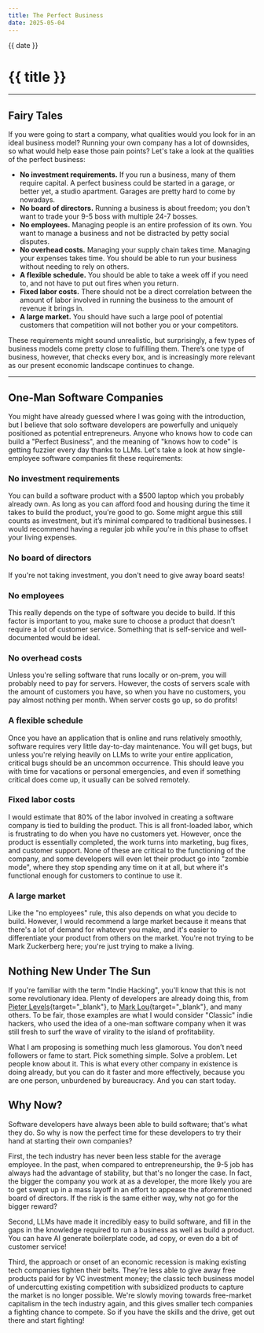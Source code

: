```yaml
---
title: The Perfect Business
date: 2025-05-04
---
```


{{ date }}

# {{ title }}

---

## Fairy Tales

If you were going to start a company, what qualities would you look for in an ideal business model? Running your own company has a lot of downsides, so what would help ease those pain points? Let's take a look at the qualities of the perfect business:

- **No investment requirements.** If you run a business, many of them require capital. A perfect business could be started in a garage, or better yet, a studio apartment. Garages are pretty hard to come by nowadays.
- **No board of directors.** Running a business is about freedom; you don't want to trade your 9-5 boss with multiple 24-7 bosses.
- **No employees.** Managing people is an entire profession of its own. You want to manage a business and not be distracted by petty social disputes.
- **No overhead costs.** Managing your supply chain takes time. Managing your expenses takes time. You should be able to run your business without needing to rely on others.
- **A flexible schedule.** You should be able to take a week off if you need to, and not have to put out fires when you return.
- **Fixed labor costs.** There should not be a direct correlation between the amount of labor involved in running the business to the amount of revenue it brings in.
- **A large market.** You should have such a large pool of potential customers that competition will not bother you or your competitors.

These requirements might sound unrealistic, but surprisingly, a few types of business models come pretty close to fulfilling them. There’s one type of business, however, that checks every box, and is increasingly more relevant as our present economic landscape continues to change.

---

## One-Man Software Companies

You might have already guessed where I was going with the introduction, but I believe that solo software developers are powerfully and uniquely positioned as potential entrepreneurs. Anyone who knows how to code can build a "Perfect Business", and the meaning of "knows how to code" is getting fuzzier every day thanks to LLMs. Let's take a look at how single-employee software companies fit these requirements:

### No investment requirements

You can build a software product with a $500 laptop which you probably already own. As long as you can afford food and housing during the time it takes to build the product, you're good to go. Some might argue this still counts as investment, but it’s minimal compared to traditional businesses. I would recommend having a regular job while you're in this phase to offset your living expenses.

### No board of directors

If you're not taking investment, you don't need to give away board seats!

### No employees

This really depends on the type of software you decide to build. If this factor is important to you, make sure to choose a product that doesn't require a lot of customer service. Something that is self-service and well-documented would be ideal.

### No overhead costs

Unless you're selling software that runs locally or on-prem, you will probably need to pay for servers. However, the costs of servers scale with the amount of customers you have, so when you have no customers, you pay almost nothing per month. When server costs go up, so do profits!

### A flexible schedule

Once you have an application that is online and runs relatively smoothly, software requires very little day-to-day maintenance. You will get bugs, but unless you're relying heavily on LLMs to write your entire application, critical bugs should be an uncommon occurrence. This should leave you with time for vacations or personal emergencies, and even if something critical does come up, it usually can be solved remotely.

### Fixed labor costs

I would estimate that 80% of the labor involved in creating a software company is tied to building the product. This is all front-loaded labor, which is frustrating to do when you have no customers yet. However, once the product is essentially completed, the work turns into marketing, bug fixes, and customer support. None of these are critical to the functioning of the company, and some developers will even let their product go into "zombie mode", where they stop spending any time on it at all, but where it's functional enough for customers to continue to use it.

### A large market

Like the "no employees" rule, this also depends on what you decide to build. However, I would recommend a large market because it means that there's a lot of demand for whatever you make, and it's easier to differentiate your product from others on the market. You're not trying to be Mark Zuckerberg here; you're just trying to make a living.

## Nothing New Under The Sun

If you're familiar with the term "Indie Hacking", you'll know that this is not some revolutionary idea. Plenty of developers are already doing this, from [Pieter Levels](https://x.com/levelsio?ref=levels.io){target="_blank"}, to [Mark Lou](https://www.youtube.com/@marc-lou){target="_blank"}, and many others. To be fair, those examples are what I would consider "Classic" indie hackers, who used the idea of a one-man software company when it was still fresh to surf the wave of virality to the island of profitability.

What I am proposing is something much less glamorous. You don’t need followers or fame to start. Pick something simple. Solve a problem. Let people know about it. This is what every other company in existence is doing already, but you can do it faster and more effectively, because you are one person, unburdened by bureaucracy. And you can start today.

## Why Now?

Software developers have always been able to build software; that's what they do. So why is now the perfect time for these developers to try their hand at starting their own companies?

First, the tech industry has never been less stable for the average employee. In the past, when compared to entrepreneurship, the 9-5 job has always had the advantage of stability, but that's no longer the case. In fact, the bigger the company you work at as a developer, the more likely you are to get swept up in a mass layoff in an effort to appease the aforementioned board of directors. If the risk is the same either way, why not go for the bigger reward?

Second, LLMs have made it incredibly easy to build software, and fill in the gaps in the knowledge required to run a business as well as build a product. You can have AI generate boilerplate code, ad copy, or even do a bit of customer service!

Third, the approach or onset of an economic recession is making existing tech companies tighten their belts. They're less able to give away free products paid for by VC investment money; the classic tech business model of undercutting existing competition with subsidized products to capture the market is no longer possible. We're slowly moving towards free-market capitalism in the tech industry again, and this gives smaller tech companies a fighting chance to compete. So if you have the skills and the drive, get out there and start fighting!
